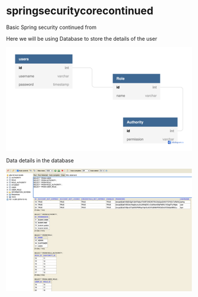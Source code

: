 # springsecuritycorecontinued

Basic Spring security continued from


Here we will be using Database to store the details of the user

![ER Diagram](https://github.com/arun786/springsecuritycorecontinued/blob/master/src/main/resources/ErDiagram.png)

Data details in the database 

![Data](https://github.com/arun786/springsecuritycorecontinued/blob/master/src/main/resources/dbscreenshot.png)
